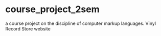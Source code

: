 # course_project_2sem
a course project on the discipline of computer markup languages. Vinyl Record Store website
